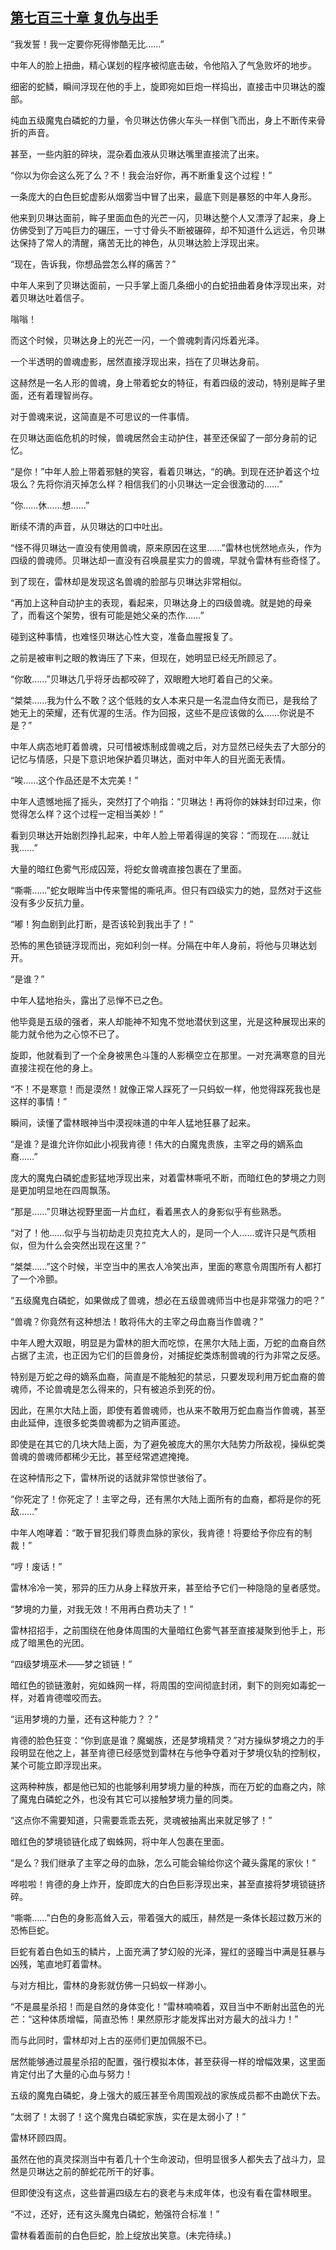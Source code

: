 ## [第七百三十章 复仇与出手](https://www.xxbiquge.com/11_11222/8997716.html)


  “我发誓！我一定要你死得惨酷无比……”

  中年人的脸上扭曲，精心谋划的程序被彻底击破，令他陷入了气急败坏的地步。

  细密的蛇鳞，瞬间浮现在他的手上，旋即宛如巨炮一样捣出，直接击中贝琳达的腹部。

  纯血五级魔鬼白磷蛇的力量，令贝琳达仿佛火车头一样倒飞而出，身上不断传来骨折的声音。

  甚至，一些内脏的碎块，混杂着血液从贝琳达嘴里直接流了出来。

  “你以为你会这么死了么？不！我会治好你，再不断重复这个过程！”

  一条庞大的白色巨蛇虚影从烟雾当中冒了出来，最底下则是暴怒的中年人身形。

  他来到贝琳达面前，眸子里面血色的光芒一闪，贝琳达整个人又漂浮了起来，身上仿佛受到了万吨巨力的碾压，一寸寸骨头不断被碾碎，却不知道什么远远，令贝琳达保持了常人的清醒，痛苦无比的神色，从贝琳达脸上浮现出来。

  “现在，告诉我，你想品尝怎么样的痛苦？”

  中年人来到了贝琳达面前，一只手掌上面几条细小的白蛇扭曲着身体浮现出来，对着贝琳达吐着信子。

  嗡嗡！

  而这个时候，贝琳达身上的光芒一闪，一个兽魂刺青闪烁着光泽。

  一个半透明的兽魂虚影，居然直接浮现出来，挡在了贝琳达身前。

  这赫然是一名人形的兽魂，身上带着蛇女的特征，有着四级的波动，特别是眸子里面，还有着理智尚存。

  对于兽魂来说，这简直是不可思议的一件事情。

  在贝琳达面临危机的时候，兽魂居然会主动护住，甚至还保留了一部分身前的记忆。

  “是你！”中年人脸上带着邪魅的笑容，看着贝琳达，“的确。到现在还护着这个垃圾么？先将你消灭掉怎么样？相信我们的小贝琳达一定会很激动的……”

  “你……休……想……”

  断续不清的声音，从贝琳达的口中吐出。

  “怪不得贝琳达一直没有使用兽魂，原来原因在这里……”雷林也恍然地点头，作为四级的兽魂师。贝琳达却一直没有召唤晨星实力的兽魂，早就令雷林有些奇怪了。

  到了现在，雷林却是发现这名兽魂的脸部与贝琳达非常相似。

  “再加上这种自动护主的表现，看起来，贝琳达身上的四级兽魂。就是她的母亲了，而看这个架势，很有可能是她父亲的杰作……”

  碰到这种事情，也难怪贝琳达心性大变，准备血腥报复了。

  之前是被审判之眼的教诲压了下来，但现在，她明显已经无所顾忌了。

  “你敢……”贝琳达几乎将牙齿都咬碎了，双眼瞪大地盯着自己的父亲。

  “桀桀……我为什么不敢？这个低贱的女人本来只是一名混血侍女而已，是我给了她无上的荣耀，还有优渥的生活。作为回报，这些不是应该做的么……你说是不是？”

  中年人病态地盯着兽魂，只可惜被炼制成兽魂之后，对方显然已经失去了大部分的记忆与情感，只是下意识地保护着贝琳达，面对中年人的目光面无表情。

  “唉……这个作品还是不太完美！”

  中年人遗憾地摇了摇头，突然打了个响指：“贝琳达！再将你的妹妹封印过来，你觉得怎么样？这个过程一定相当美妙！”

  看到贝琳达开始剧烈挣扎起来，中年人脸上带着得逞的笑容：“而现在……就让我……”

  大量的暗红色雾气形成囚笼，将蛇女兽魂直接包裹在了里面。

  “嘶嘶……”蛇女眼眸当中传来警惕的嘶吼声。但只有四级实力的她，显然对于这些没有多少反抗力量。

  “嘟！狗血剧到此打断，是否该轮到我出手了！”

  恐怖的黑色锁链浮现而出，宛如利剑一样。分隔在中年人身前，将他与贝琳达划开。

  “是谁？”

  中年人猛地抬头，露出了忌惮不已之色。

  他毕竟是五级的强者，来人却能神不知鬼不觉地潜伏到这里，光是这种展现出来的能力就令他为之心惊不已了。

  旋即，他就看到了一个全身被黑色斗篷的人影横空立在那里。一对充满寒意的目光直接注视在他的身上。

  “不！不是寒意！而是漠然！就像正常人踩死了一只蚂蚁一样，他觉得踩死我也是这样的事情！”

  瞬间，读懂了雷林眼神当中漠视味道的中年人猛地狂暴了起来。

  “是谁？是谁允许你如此小视我肯德！伟大的白魔鬼贵族，主宰之母的嫡系血裔……”

  庞大的魔鬼白磷蛇虚影猛地浮现出来，对着雷林嘶吼不断，而暗红色的梦境之力则是更加明显地在四周飘荡。

  “那是……”贝琳达视野里面一片血红，看着黑衣人的身影似乎有些熟悉。

  “对了！他……似乎与当初劫走贝克拉克大人的，是同一个人……或许只是气质相似，但为什么会突然出现在这里？”

  “桀桀……”这个时候，半空当中的黑衣人冷笑出声，里面的寒意令周围所有人都打了一个冷颤。

  “五级魔鬼白磷蛇，如果做成了兽魂，想必在五级兽魂师当中也是非常强力的吧？”

  “兽魂？你竟然有这种想法！敢将伟大的主宰之母血裔当作兽魂？”

  中年人瞪大双眼，明显是为雷林的胆大而吃惊，在黑尔大陆上面，万蛇的血裔自然占据了主流，也正因为它们的巨兽身份，对捕捉蛇类炼制兽魂的行为非常之反感。

  特别是万蛇之母的嫡系血裔，简直是不能触犯的禁忌，只要发现利用万蛇血裔的兽魂师，不论兽魂是怎么得来的，只有被追杀到死的份。

  因此，在黑尔大陆上面，即使有着兽魂师，也从来不敢用万蛇血裔当作兽魂，甚至由此延伸，连很多蛇类兽魂都为之销声匿迹。

  即使是在其它的几块大陆上面，为了避免被庞大的黑尔大陆势力所敌视，操纵蛇类兽魂的兽魂师都稀少无比，甚至经常遮遮掩掩。

  在这种情形之下，雷林所说的话就非常惊世骇俗了。

  “你死定了！你死定了！主宰之母，还有黑尔大陆上面所有的血裔，都将是你的死敌……”

  中年人咆哮着：“敢于冒犯我们尊贵血脉的家伙，我肯德！将要给予你应有的制裁！”

  “哼！废话！”

  雷林冷冷一笑，邪异的压力从身上释放开来，甚至给予它们一种隐隐的皇者感觉。

  “梦境的力量，对我无效！不用再白费功夫了！”

  雷林招招手，之前围绕在他身体周围的大量暗红色雾气甚至直接凝聚到他手上，形成了暗黑色的光团。

  “四级梦境巫术——梦之锁链！”

  暗红色的锁链激射，宛如蛛网一样，将周围的空间彻底封闭，剩下的则宛如毒蛇一样，对着肯德噬咬而去。

  “运用梦境的力量，还有这种能力？？”

  肯德的脸色狂变：“你到底是谁？魔蝎族，还是梦境精灵？”对方操纵梦境之力的手段明显在他之上，甚至肯德已经感觉到雷林在与他争夺着对于梦境仪轨的控制权，某个可能立即浮现出来。

  这两种种族，都是他已知的也能够利用梦境力量的种族，而在万蛇的血裔之内，除了魔鬼白磷蛇之外，也没有其它可以接触梦境力量的同类。

  “这点你不需要知道，只需要乖乖去死，灵魂被抽离出来就足够了！”

  暗红色的梦境锁链化成了蜘蛛网，将中年人包裹在里面。

  “是么？我们继承了主宰之母的血脉，怎么可能会输给你这个藏头露尾的家伙！”

  哗啦啦！肯德的身上炸开，旋即庞大的白色巨影浮现出来，甚至直接将梦境锁链挤碎。

  “嘶嘶……”白色的身影高耸入云，带着强大的威压，赫然是一条体长超过数万米的恐怖巨蛇。

  巨蛇有着白色如玉的鳞片，上面充满了梦幻般的光泽，猩红的竖瞳当中满是狂暴与凶残，笔直地盯着雷林。

  与对方相比，雷林的身影就仿佛一只蚂蚁一样渺小。

  “不是晨星杀招！而是自然的身体变化！”雷林喃喃着，双目当中不断射出蓝色的光芒：“这种体质增幅，简直恐怖！果然原形才能发挥出对方最大的战斗力！”

  而与此同时，雷林却对上古的巫师们更加佩服不已。

  居然能够通过晨星杀招的配置，强行模拟本体，甚至获得一样的增幅效果，这里面肯定付出了大量的心血与努力！

  五级的魔鬼白磷蛇，身上强大的威压甚至令周围观战的家族成员都不由跪伏下去。

  “太弱了！太弱了！这个魔鬼白磷蛇家族，实在是太弱小了！”

  雷林环顾四周。

  虽然在他的真灵探测当中有着几十个生命波动，但明显很多人都失去了战斗力，显然是贝琳达之前的醉蛇花所干的好事。

  但即使没有这点，这些普遍四级左右的衰老与未成年体，也没有看在雷林眼里。

  “不过，还好，还有这头魔鬼白磷蛇，勉强符合标准！”

  雷林看着面前的白色巨蛇，脸上绽放出笑意。(未完待续。)
